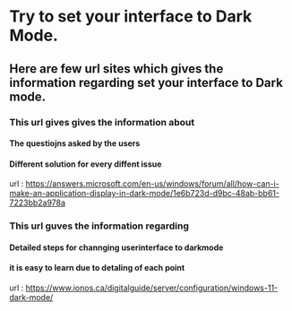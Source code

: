 # Try to set your interface to Dark Mode.

## Here are few url sites which gives the information regarding set your interface to Dark mode.

### This url gives gives the information about

#### The questiojns asked by the users 

#### Different solution for every diffent issue

url : https://answers.microsoft.com/en-us/windows/forum/all/how-can-i-make-an-application-display-in-dark-mode/1e6b723d-d9bc-48ab-bb61-7223bb2a978a


### This url guves the information regarding

#### Detailed steps for channging userinterface to darkmode

#### it is easy to learn due to detaling of each point

url : https://www.ionos.ca/digitalguide/server/configuration/windows-11-dark-mode/
